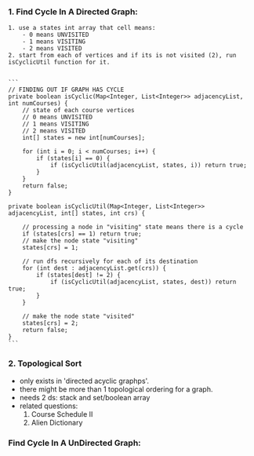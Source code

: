 ### 1. Find Cycle In A Directed Graph:
    1. use a states int array that cell means:
        - 0 means UNVISITED
        - 1 means VISITING
        - 2 means VISITED
    2. start from each of vertices and if its is not visited (2), run isCyclicUtil function for it.


    ```
    // FINDING OUT IF GRAPH HAS CYCLE
    private boolean isCyclic(Map<Integer, List<Integer>> adjacencyList, int numCourses) {
        // state of each course vertices
        // 0 means UNVISITED
        // 1 means VISITING
        // 2 means VISITED
        int[] states = new int[numCourses];
        
        for (int i = 0; i < numCourses; i++) {
            if (states[i] == 0) {
                if (isCyclicUtil(adjacencyList, states, i)) return true;
            }
        } 
        return false;  
    }

    private boolean isCyclicUtil(Map<Integer, List<Integer>> adjacencyList, int[] states, int crs) {

        // processing a node in "visiting" state means there is a cycle
        if (states[crs] == 1) return true;
        // make the node state "visiting"
        states[crs] = 1;

        // run dfs recursively for each of its destination
        for (int dest : adjacencyList.get(crs)) {
            if (states[dest] != 2) {
                if (isCyclicUtil(adjacencyList, states, dest)) return true;
            }
        }

        // make the node state "visited"
        states[crs] = 2;
        return false;
    }
    ```

### 2. Topological Sort
- only exists in 'directed acyclic graphps'.
- there might be more than 1 topological ordering for a graph.
- needs 2 ds: stack and set/boolean array
- related questions:
    1. Course Schedule II
    2. Alien Dictionary

### Find Cycle In A UnDirected Graph:

